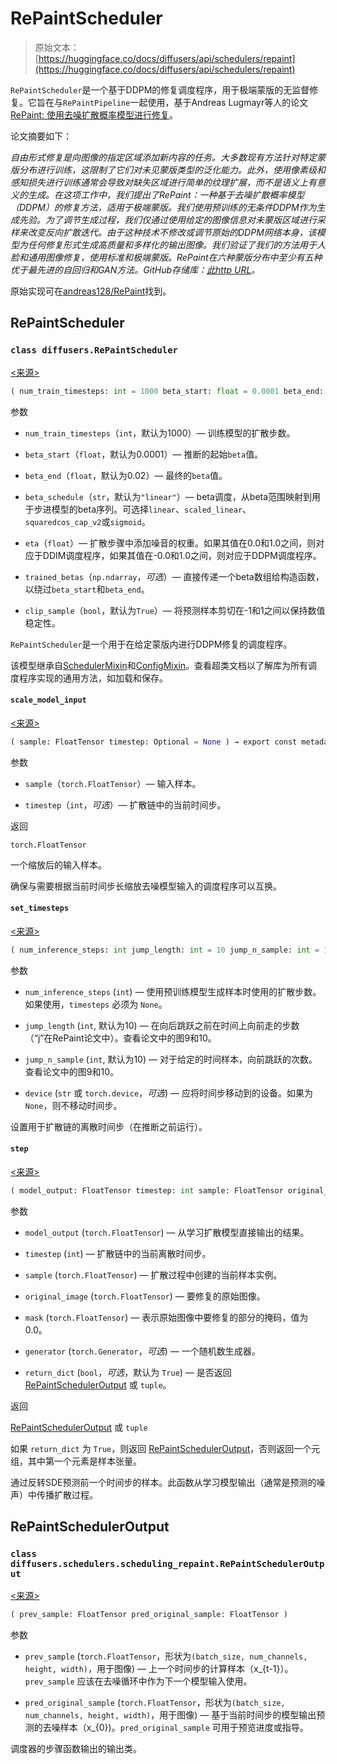 # RePaintScheduler

> 原始文本：[https://huggingface.co/docs/diffusers/api/schedulers/repaint](https://huggingface.co/docs/diffusers/api/schedulers/repaint)

`RePaintScheduler`是一个基于DDPM的修复调度程序，用于极端蒙版的无监督修复。它旨在与`RePaintPipeline`一起使用，基于Andreas Lugmayr等人的论文[RePaint: 使用去噪扩散概率模型进行修复](https://huggingface.co/papers/2201.09865)。

论文摘要如下：

*自由形式修复是向图像的指定区域添加新内容的任务。大多数现有方法针对特定蒙版分布进行训练，这限制了它们对未见蒙版类型的泛化能力。此外，使用像素级和感知损失进行训练通常会导致对缺失区域进行简单的纹理扩展，而不是语义上有意义的生成。在这项工作中，我们提出了RePaint：一种基于去噪扩散概率模型（DDPM）的修复方法，适用于极端蒙版。我们使用预训练的无条件DDPM作为生成先验。为了调节生成过程，我们仅通过使用给定的图像信息对未蒙版区域进行采样来改变反向扩散迭代。由于这种技术不修改或调节原始的DDPM网络本身，该模型为任何修复形式生成高质量和多样化的输出图像。我们验证了我们的方法用于人脸和通用图像修复，使用标准和极端蒙版。RePaint在六种蒙版分布中至少有五种优于最先进的自回归和GAN方法。GitHub存储库：[此http URL](http://git.io/RePaint)。*

原始实现可在[andreas128/RePaint](https://github.com/andreas128/)找到。

## RePaintScheduler

### `class diffusers.RePaintScheduler`

[<来源>](https://github.com/huggingface/diffusers/blob/v0.26.3/src/diffusers/schedulers/scheduling_repaint.py#L91)

```py
( num_train_timesteps: int = 1000 beta_start: float = 0.0001 beta_end: float = 0.02 beta_schedule: str = 'linear' eta: float = 0.0 trained_betas: Optional = None clip_sample: bool = True )
```

参数

+   `num_train_timesteps`（`int`，默认为1000）— 训练模型的扩散步数。

+   `beta_start`（`float`，默认为0.0001）— 推断的起始`beta`值。

+   `beta_end`（`float`，默认为0.02）— 最终的`beta`值。

+   `beta_schedule`（`str`，默认为`"linear"`）— beta调度，从beta范围映射到用于步进模型的beta序列。可选择`linear`、`scaled_linear`、`squaredcos_cap_v2`或`sigmoid`。

+   `eta`（`float`）— 扩散步骤中添加噪音的权重。如果其值在0.0和1.0之间，则对应于DDIM调度程序，如果其值在-0.0和1.0之间，则对应于DDPM调度程序。

+   `trained_betas`（`np.ndarray`，*可选*）— 直接传递一个beta数组给构造函数，以绕过`beta_start`和`beta_end`。

+   `clip_sample`（`bool`，默认为`True`）— 将预测样本剪切在-1和1之间以保持数值稳定性。

`RePaintScheduler`是一个用于在给定蒙版内进行DDPM修复的调度程序。

该模型继承自[SchedulerMixin](/docs/diffusers/v0.26.3/en/api/schedulers/overview#diffusers.SchedulerMixin)和[ConfigMixin](/docs/diffusers/v0.26.3/en/api/configuration#diffusers.ConfigMixin)。查看超类文档以了解库为所有调度程序实现的通用方法，如加载和保存。

#### `scale_model_input`

[<来源>](https://github.com/huggingface/diffusers/blob/v0.26.3/src/diffusers/schedulers/scheduling_repaint.py#L163)

```py
( sample: FloatTensor timestep: Optional = None ) → export const metadata = 'undefined';torch.FloatTensor
```

参数

+   `sample`（`torch.FloatTensor`）— 输入样本。

+   `timestep`（`int`，*可选*）— 扩散链中的当前时间步。

返回

`torch.FloatTensor`

一个缩放后的输入样本。

确保与需要根据当前时间步长缩放去噪模型输入的调度程序可以互换。

#### `set_timesteps`

[<来源>](https://github.com/huggingface/diffusers/blob/v0.26.3/src/diffusers/schedulers/scheduling_repaint.py#L180)

```py
( num_inference_steps: int jump_length: int = 10 jump_n_sample: int = 10 device: Union = None )
```

参数

+   `num_inference_steps` (`int`) — 使用预训练模型生成样本时使用的扩散步数。如果使用，`timesteps` 必须为 `None`。

+   `jump_length` (`int`, 默认为10) — 在向后跳跃之前在时间上向前走的步数（“j”在RePaint论文中）。查看论文中的图9和10。

+   `jump_n_sample` (`int`, 默认为10) — 对于给定的时间样本，向前跳跃的次数。查看论文中的图9和10。

+   `device` (`str` 或 `torch.device`，*可选*) — 应将时间步移动到的设备。如果为 `None`，则不移动时间步。

设置用于扩散链的离散时间步（在推断之前运行）。

#### `step`

[<来源>](https://github.com/huggingface/diffusers/blob/v0.26.3/src/diffusers/schedulers/scheduling_repaint.py#L246)

```py
( model_output: FloatTensor timestep: int sample: FloatTensor original_image: FloatTensor mask: FloatTensor generator: Optional = None return_dict: bool = True ) → export const metadata = 'undefined';RePaintSchedulerOutput or tuple
```

参数

+   `model_output` (`torch.FloatTensor`) — 从学习扩散模型直接输出的结果。

+   `timestep` (`int`) — 扩散链中的当前离散时间步。

+   `sample` (`torch.FloatTensor`) — 扩散过程中创建的当前样本实例。

+   `original_image` (`torch.FloatTensor`) — 要修复的原始图像。

+   `mask` (`torch.FloatTensor`) — 表示原始图像中要修复的部分的掩码，值为0.0。

+   `generator` (`torch.Generator`，*可选*) — 一个随机数生成器。

+   `return_dict` (`bool`，*可选*，默认为 `True`) — 是否返回 [RePaintSchedulerOutput](/docs/diffusers/v0.26.3/en/api/schedulers/repaint#diffusers.schedulers.scheduling_repaint.RePaintSchedulerOutput) 或 `tuple`。

返回

[RePaintSchedulerOutput](/docs/diffusers/v0.26.3/en/api/schedulers/repaint#diffusers.schedulers.scheduling_repaint.RePaintSchedulerOutput) 或 `tuple`

如果 `return_dict` 为 `True`，则返回 [RePaintSchedulerOutput](/docs/diffusers/v0.26.3/en/api/schedulers/repaint#diffusers.schedulers.scheduling_repaint.RePaintSchedulerOutput)，否则返回一个元组，其中第一个元素是样本张量。

通过反转SDE预测前一个时间步的样本。此函数从学习模型输出（通常是预测的噪声）中传播扩散过程。

## RePaintSchedulerOutput

### `class diffusers.schedulers.scheduling_repaint.RePaintSchedulerOutput`

[<来源>](https://github.com/huggingface/diffusers/blob/v0.26.3/src/diffusers/schedulers/scheduling_repaint.py#L28)

```py
( prev_sample: FloatTensor pred_original_sample: FloatTensor )
```

参数

+   `prev_sample` (`torch.FloatTensor`，形状为`(batch_size, num_channels, height, width)`，用于图像) — 上一个时间步的计算样本（x_{t-1}）。`prev_sample` 应该在去噪循环中作为下一个模型输入使用。

+   `pred_original_sample` (`torch.FloatTensor`，形状为`(batch_size, num_channels, height, width)`，用于图像) — 基于当前时间步的模型输出预测的去噪样本（x_{0})。`pred_original_sample` 可用于预览进度或指导。

调度器的步骤函数输出的输出类。
